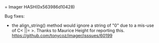 = Imager HASH(0x563986d10428)

Bug fixes:
- the align_string() method would ignore a string of "0" due to a mis-use of C< ||= >. Thanks to Maurice Height for reporting this. https://github.com/tonycoz/imager/isssues/60199
